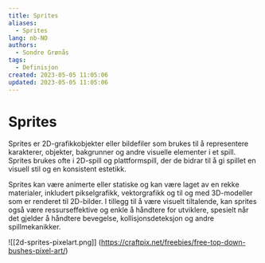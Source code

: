 ```yaml
---
title: Sprites
aliases: 
  - Sprites
lang: nb-NO
authors:
  - Sondre Grønås
tags:
  - Definisjon
created: 2023-05-05 11:05:06
updated: 2023-05-05 11:05:06
---
```

# Sprites
Sprites er 2D-grafikkobjekter eller bildefiler som brukes til å representere karakterer, objekter, bakgrunner og andre visuelle elementer i et spill. Sprites brukes ofte i 2D-spill og plattformspill, der de bidrar til å gi spillet en visuell stil og en konsistent estetikk.

Sprites kan være animerte eller statiske og kan være laget av en rekke materialer, inkludert pikselgrafikk, vektorgrafikk og til og med 3D-modeller som er renderet til 2D-bilder. I tillegg til å være visuelt tiltalende, kan sprites også være ressurseffektive og enkle å håndtere for utviklere, spesielt når det gjelder å håndtere bevegelse, kollisjonsdeteksjon og andre spillmekanikker.

![[2d-sprites-pixelart.png]]
(https://craftpix.net/freebies/free-top-down-bushes-pixel-art/)